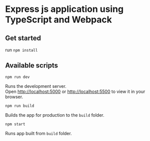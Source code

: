 # Express js application using TypeScript and Webpack

## Get started

run `npm install`

## Available scripts

`npm run dev`

Runs the development server.\
Open [http://localhost:5000](http://localhost:5000) or [http://localhost:5500](http://localhost:5500) to view it in your browser.

`npm run build`

Builds the app for production to the `build` folder.

`npm start`

Runs app built from `build` folder.
